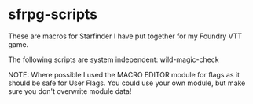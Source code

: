 # sfrpg-scripts
These are macros for Starfinder I have put together for my Foundry VTT game.

The following scripts are system independent:
wild-magic-check

NOTE:
Where possible I used the MACRO EDITOR module for flags as it should be safe for User Flags.  You could use your own module, but make sure you don't overwrite module data!